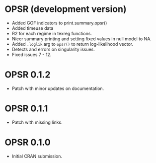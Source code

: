 # OPSR (development version)

* Added GOF indicators to print.summary.opsr()
* Added timeuse data
* R2 for each regime in texreg functions.
* Nicer summary printing and setting fixed values in null model to NA.
* Added `.loglik` arg to `opsr()` to return log-likelihood vector.
* Detects and errors on singularity issues.
* Fixed issues 7 - 12.

# OPSR 0.1.2

* Patch with minor updates on documentation.

# OPSR 0.1.1

* Patch with missing links.

# OPSR 0.1.0

* Initial CRAN submission.
